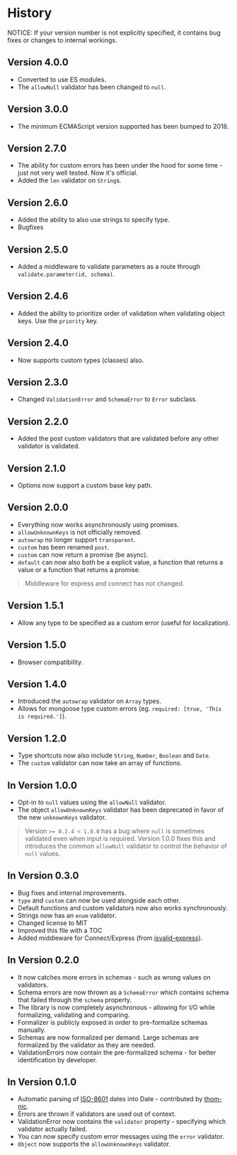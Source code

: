 # History

NOTICE: If your version number is not explicitly specified, it contains bug fixes or changes to internal workings.

## Version 4.0.0

* Converted to use ES modules.
* The `allowNull` validator has been changed to `null`.

## Version 3.0.0

* The minimum ECMAScript version supported has been bumped to 2018.

## Version 2.7.0

* The ability for custom errors has been under the hood for some time - just not very well tested. Now it's official.
* Added the `len` validator on `String`s.

## Version 2.6.0

* Added the ability to also use strings to specify type.
* Bugfixes

## Version 2.5.0

* Added a middleware to validate parameters as a route through `validate.parameter(id, schema)`.

## Version 2.4.6

* Added the ability to prioritize order of validation when validating object keys. Use the `priority` key.

## Version 2.4.0

* Now supports custom types (classes) also.

## Version 2.3.0

* Changed `ValidationError` and `SchemaError` to `Error` subclass.

## Version 2.2.0

* Added the post custom validators that are validated before any other validator is validated.

## Version 2.1.0

* Options now support a custom base key path.

## Version 2.0.0

* Everything now works asynchronously using promises.
* `allowUnknownKeys` is not officially removed.
* `autowrap` no longer support `transparent`.
* `custom` has been renamed `post`.
* `custom` can now return a promise (be async).
* `default` can now also both be a explicit value, a function that returns a value or a function that returns a promise.

> Middleware for express and connect has not changed.

## Version 1.5.1

* Allow any type to be specified as a custom error (useful for localization).

## Version 1.5.0

* Browser compatibility.

## Version 1.4.0

* Introduced the `autowrap` validator on `Array` types.
* Allows for mongoose type custom errors (eg. `required: [true, 'This is required.']`).

## Version 1.2.0

* Type shortcuts now also include `String`, `Number`, `Boolean` and `Date`.
* The `custom` validator can now take an array of functions.

## In Version 1.0.0

* Opt-in to `null` values using the `allowNull` validator.
* The object `allowUnknownKeys` validator has been deprecated in favor of the new `unknownKeys` validator.

> Version `>= 0.2.4 < 1.0.0` has a bug where `null` is sometimes validated even when input is required. Version 1.0.0 fixes this and introduces the common `allowNull` validator to control the behavior of `null` values.

## In Version 0.3.0

* Bug fixes and internal improvements.
* `type` and `custom` can now be used alongside each other.
* Default functions and custom validators now also works synchronously.
* Strings now has an `enum` validator.
* Changed license to MIT
* Improved this file with a TOC
* Added middleware for Connect/Express (from [isvalid-express](https://github.com/trenskow/isvalid-express)).

## In Version 0.2.0

* It now catches more errors in schemas - such as wrong values on validators.
* Schema errors are now thrown as a `SchemaError` which contains schema that failed through the `schema` property.
* The library is now completely asynchronous - allowing for I/O while formalizing, validating and comparing.
* Formalizer is publicly exposed in order to pre-formalize schemas manually.
* Schemas are now formalized per demand. Large schemas are formalized by the validator as they are needed.
* ValidationErrors now contain the pre-formalized schema - for better identification by developer.

## In Version 0.1.0

 * Automatic parsing of [ISO-8601](http://en.wikipedia.org/wiki/ISO_8601) dates into Date - contributed by [thom-nic](https://github.com/thom-nic).
 * Errors are thrown if validators are used out of context.
 * ValidationError now contains the `validator` property - specifying which validator actually failed.
 * You can now specify custom error messages using the `error` validator.
 * `Object` now supports the `allowUnknownKeys` validator.
